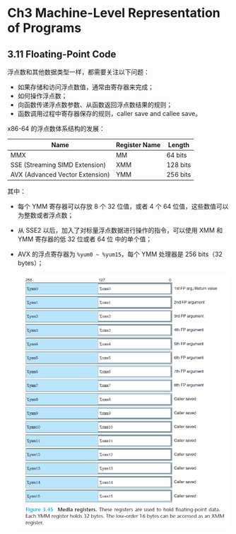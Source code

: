 # Ch3 Machine-Level Representation of Programs

## 3.11 Floating-Point Code

浮点数和其他数据类型一样，都需要关注以下问题：

* 如果存储和访问浮点数值，通常由寄存器来完成；
* 如何操作浮点数；
* 向函数传递浮点数参数、从函数返回浮点数结果的规则；
* 函数调用过程中寄存器保存的规则，caller save and callee save。



x86-64 的浮点数体系结构的发展：

| Name                            | Register Name | Length   |
| ------------------------------- | ------------- | -------- |
| MMX                             | MM            | 64 bits  |
| SSE (Streaming SIMD Extension)  | XMM           | 128 bits |
| AVX (Advanced Vector Extension) | YMM           | 256 bits |

其中：

* 每个 YMM 寄存器可以存放 8 个 32 位值，或者 4 个 64 位值，这些数值可以为整数或者浮点数；

* 从 SSE2 以后，加入了对标量浮点数据进行操作的指令，可以使用 XMM 和 YMM 寄存器的低 32 位或者 64 位 中的单个值；

* AVX 的浮点寄存器为 `%yum0 ~ %yum15`，每个 YMM 处理器是 256 bits（32 bytes）；

    ![image-20211115113403422](assets/image-20211115113403422.png)

